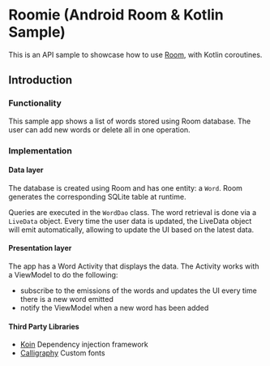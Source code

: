 Roomie (Android Room & Kotlin Sample)
============================

This is an API sample to showcase how to use [Room](https://developer.android.com/topic/libraries/architecture/room.html),
with Kotlin coroutines. 

Introduction
-------------

### Functionality
This sample app shows a list of words stored using Room database. The user can add new words or delete all in one operation. 

### Implementation

#### Data layer

The database is created using Room and has one entity: a `Word`. Room generates the corresponding SQLite table at
runtime.

Queries are executed in the `WordDao` class. The word retrieval is done via a `LiveData` object.
Every time the user data is updated, the LiveData object will emit automatically, allowing to update the UI
based on the latest data. 

#### Presentation layer

The app has a Word Activity that displays the data.
The Activity works with a ViewModel to do the following:
* subscribe to the emissions of the words and updates the UI every time there is a new word emitted
* notify the ViewModel when a new word has been added

#### Third Party Libraries
* [Koin](https://insert-koin.io/) Dependency injection framework
* [Calligraphy](https://github.com/InflationX/Calligraphy) Custom fonts


